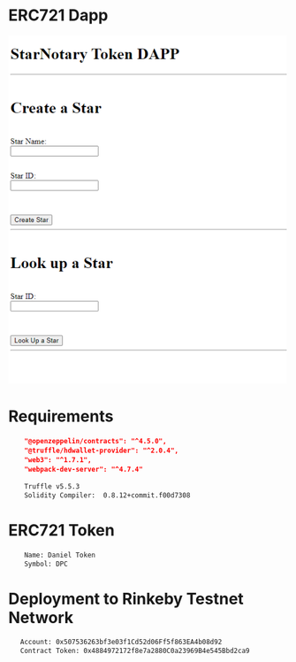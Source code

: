 # ERC721 Dapp

![Frontend](images\dapp-frontend.png)
# Requirements

```json
    "@openzeppelin/contracts": "^4.5.0",
    "@truffle/hdwallet-provider": "^2.0.4",
    "web3": "^1.7.1",
    "webpack-dev-server": "^4.7.4"
```

```
    Truffle v5.5.3
    Solidity Compiler:  0.8.12+commit.f00d7308
```

# ERC721 Token
```
    Name: Daniel Token
    Symbol: DPC
```

# Deployment to Rinkeby Testnet Network

```
   Account: 0x507536263bf3e03f1Cd52d06Ff5f863EA4b08d92
   Contract Token: 0x4884972172f8e7a2880C0a23969B4e545Bbd2ca9
```